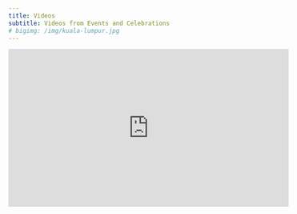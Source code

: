 ```yaml
---
title: Videos
subtitle: Videos from Events and Celebrations
# bigimg: /img/kuala-lumpur.jpg
---
```

<center>
<iframe width="560" height="315" src="https://www.youtube.com/embed/8oMGNhdKBuw" frameborder="0" allow="accelerometer; autoplay; encrypted-media; gyroscope; picture-in-picture" allowfullscreen></iframe>



</center>